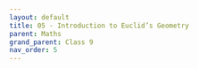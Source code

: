 ```yaml
---
layout: default
title: 05 - Introduction to Euclid’s Geometry
parent: Maths
grand_parent: Class 9
nav_order: 5
---
```

